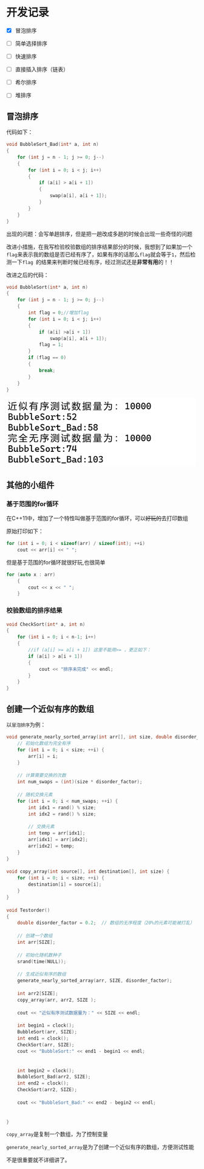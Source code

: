 # 开发记录

* [x] 冒泡排序

* [ ] 简单选择排序

* [ ] 快速排序
* [ ] 直接插入排序（链表）
* [ ] 希尔排序
* [ ] 堆排序

## 冒泡排序

代码如下：

```c++
void BubbleSort_Bad(int* a, int n)
{
	for (int j = n - 1; j >= 0; j--)
	{
		for (int i = 0; i < j; i++)
		{
			if (a[i] > a[i + 1])
			{
				swap(a[i], a[i + 1]);
			}
		}
	}
}
```



出现的问题：会写单趟排序，但是把一趟改成多趟的时候会出现一些奇怪的问题

改进小措施，在我写检验校验数组的排序结果部分的时候，我想到了如果加一个`flag`来表示我的数组是否已经有序了，如果有序的话那么`flag`就会等于`1`，然后检测一下`flag `的结果来判断时候已经有序，经过测试还是**非常有用**的！！

改进之后的代码：

```c++
void BubbleSort(int* a, int n)
{
	for (int j = n - 1; j >= 0; j--)
	{
		int flag = 0;//增加flag
		for (int i = 0; i < j; i++)
		{
			if (a[i] >a[i + 1])
				swap(a[i], a[i + 1]);
			flag = 1;
		}
		if (flag == 0)
		{
			break;
		}
	}
}
```

**![image-20241206140740284](./开发记录.assets/image-20241206140740284.png)**

## 其他的小组件

### 基于范围的for循环

在C++11中，增加了一个特性叫做基于范围的for循环，可以~~好玩的~~去打印数组

原始打印如下：

```c++
for (int i = 0; i < sizeof(arr) / sizeof(int); ++i)
	cout << arr[i] << " ";
```

但是基于范围的for循环就很好玩,也很简单

```c++
for (auto x : arr)
	{
		cout << x << " ";
	}
```

### 校验数组的排序结果

```c++
void CheckSort(int* a, int n)
{
	for (int i = 0; i < n-1; i++)
	{
		//if (a[i] >= a[i + 1]) 这里不能用>= ，更正如下：
        if (a[i] > a[i + 1])
		{
			cout << "排序未完成" << endl;
		}
	}
}
```

## 创建一个近似有序的数组

以`冒泡排序`为例：

```c++
void generate_nearly_sorted_array(int arr[], int size, double disorder_factor) {
	// 初始化数组为完全有序
	for (int i = 0; i < size; ++i) {
		arr[i] = i;
	}

	// 计算需要交换的次数
	int num_swaps = (int)(size * disorder_factor);

	// 随机交换元素
	for (int i = 0; i < num_swaps; ++i) {
		int idx1 = rand() % size;
		int idx2 = rand() % size;

		// 交换元素
		int temp = arr[idx1];
		arr[idx1] = arr[idx2];
		arr[idx2] = temp;
	}
}

void copy_array(int source[], int destination[], int size) {
	for (int i = 0; i < size; ++i) {
		destination[i] = source[i];
	}
}

void Testorder()
{
	double disorder_factor = 0.2;  // 数组的无序程度（20%的元素可能被打乱）

	// 创建一个数组
	int arr[SIZE];

	// 初始化随机数种子
	srand(time(NULL));

	// 生成近似有序的数组
	generate_nearly_sorted_array(arr, SIZE, disorder_factor);

	int arr2[SIZE];
	copy_array(arr, arr2, SIZE );

	cout << "近似有序测试数据量为：" << SIZE << endl;

	int begin1 = clock();
	BubbleSort(arr, SIZE);
	int end1 = clock();
	CheckSort(arr, SIZE);
	cout << "BubbleSort:" << end1 - begin1 << endl;


	int begin2 = clock();
	BubbleSort_Bad(arr2, SIZE);
	int end2 = clock();
	CheckSort(arr2, SIZE);
	
	cout << "BubbleSort_Bad:" << end2 - begin2 << endl;


}
```

`copy_array`是复制一个数组，为了控制变量

`generate_nearly_sorted_array`是为了创建一个近似有序的数组，方便测试性能

不是很重要就不详细讲了。

